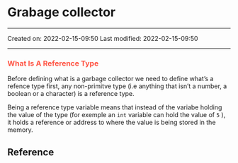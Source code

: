 # Grabage collector
___

Created on: 2022-02-15-09:50
Last modified: 2022-02-15-09:50

___
### <span style="color: #ff5545;text-transform: capitalize;">What is a reference type</span>
Before defining what is a garbage collector we need to define what’s a refence type first, any non-primitve type (i.e anything that isn’t a number, a boolean or a character) is a reference type. 

Being a reference type variable means that instead of the variabe holding the value of the type (for exemple an `int` variable can hold the value of `5` ), it holds a reference or address to where the value is being stored in the memory.
## Reference